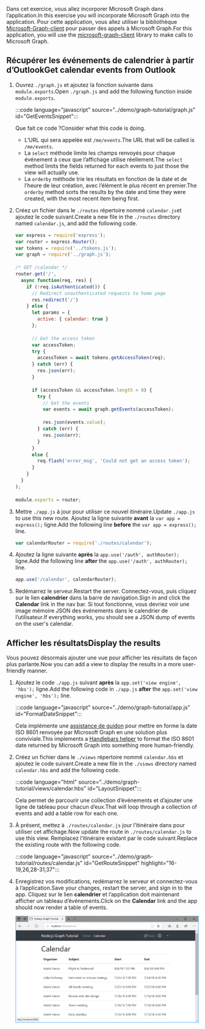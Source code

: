 <!-- markdownlint-disable MD002 MD041 -->

<span data-ttu-id="2e738-101">Dans cet exercice, vous allez incorporer Microsoft Graph dans l’application.</span><span class="sxs-lookup"><span data-stu-id="2e738-101">In this exercise you will incorporate Microsoft Graph into the application.</span></span> <span data-ttu-id="2e738-102">Pour cette application, vous allez utiliser la bibliothèque [Microsoft-Graph-client](https://github.com/microsoftgraph/msgraph-sdk-javascript) pour passer des appels à Microsoft Graph.</span><span class="sxs-lookup"><span data-stu-id="2e738-102">For this application, you will use the [microsoft-graph-client](https://github.com/microsoftgraph/msgraph-sdk-javascript) library to make calls to Microsoft Graph.</span></span>

## <a name="get-calendar-events-from-outlook"></a><span data-ttu-id="2e738-103">Récupérer les événements de calendrier à partir d’Outlook</span><span class="sxs-lookup"><span data-stu-id="2e738-103">Get calendar events from Outlook</span></span>

1. <span data-ttu-id="2e738-104">Ouvrez `./graph.js` et ajoutez la fonction suivante dans `module.exports`.</span><span class="sxs-lookup"><span data-stu-id="2e738-104">Open `./graph.js` and add the following function inside `module.exports`.</span></span>

    :::code language="javascript" source="../demo/graph-tutorial/graph.js" id="GetEventsSnippet":::

    <span data-ttu-id="2e738-105">Que fait ce code ?</span><span class="sxs-lookup"><span data-stu-id="2e738-105">Consider what this code is doing.</span></span>

    - <span data-ttu-id="2e738-106">L’URL qui sera appelée est `/me/events`.</span><span class="sxs-lookup"><span data-stu-id="2e738-106">The URL that will be called is `/me/events`.</span></span>
    - <span data-ttu-id="2e738-107">La `select` méthode limite les champs renvoyés pour chaque événement à ceux que l’affichage utilise réellement.</span><span class="sxs-lookup"><span data-stu-id="2e738-107">The `select` method limits the fields returned for each events to just those the view will actually use.</span></span>
    - <span data-ttu-id="2e738-108">La `orderby` méthode trie les résultats en fonction de la date et de l’heure de leur création, avec l’élément le plus récent en premier.</span><span class="sxs-lookup"><span data-stu-id="2e738-108">The `orderby` method sorts the results by the date and time they were created, with the most recent item being first.</span></span>

1. <span data-ttu-id="2e738-109">Créez un fichier dans le `./routes` répertoire nommé `calendar.js`et ajoutez le code suivant.</span><span class="sxs-lookup"><span data-stu-id="2e738-109">Create a new file in the `./routes` directory named `calendar.js`, and add the following code.</span></span>

    ```javascript
    var express = require('express');
    var router = express.Router();
    var tokens = require('../tokens.js');
    var graph = require('../graph.js');

    /* GET /calendar */
    router.get('/',
      async function(req, res) {
        if (!req.isAuthenticated()) {
          // Redirect unauthenticated requests to home page
          res.redirect('/')
        } else {
          let params = {
            active: { calendar: true }
          };

          // Get the access token
          var accessToken;
          try {
            accessToken = await tokens.getAccessToken(req);
          } catch (err) {
            res.json(err);
          }

          if (accessToken && accessToken.length > 0) {
            try {
              // Get the events
              var events = await graph.getEvents(accessToken);

              res.json(events.value);
            } catch (err) {
              res.json(err);
            }
          }
          else {
            req.flash('error_msg', 'Could not get an access token');
          }
        }
      }
    );

    module.exports = router;
    ```

1. <span data-ttu-id="2e738-110">Mettre `./app.js` à jour pour utiliser ce nouvel itinéraire.</span><span class="sxs-lookup"><span data-stu-id="2e738-110">Update `./app.js` to use this new route.</span></span> <span data-ttu-id="2e738-111">Ajoutez la ligne suivante **avant** la `var app = express();` ligne.</span><span class="sxs-lookup"><span data-stu-id="2e738-111">Add the following line **before** the `var app = express();` line.</span></span>

    ```javascript
    var calendarRouter = require('./routes/calendar');
    ```

1. <span data-ttu-id="2e738-112">Ajoutez la ligne suivante **après** la `app.use('/auth', authRouter);` ligne.</span><span class="sxs-lookup"><span data-stu-id="2e738-112">Add the following line **after** the `app.use('/auth', authRouter);` line.</span></span>

    ```javascript
    app.use('/calendar', calendarRouter);
    ```

1. <span data-ttu-id="2e738-113">Redémarrez le serveur.</span><span class="sxs-lookup"><span data-stu-id="2e738-113">Restart the server.</span></span> <span data-ttu-id="2e738-114">Connectez-vous, puis cliquez sur le lien **calendrier** dans la barre de navigation.</span><span class="sxs-lookup"><span data-stu-id="2e738-114">Sign in and click the **Calendar** link in the nav bar.</span></span> <span data-ttu-id="2e738-115">Si tout fonctionne, vous devriez voir une image mémoire JSON des événements dans le calendrier de l’utilisateur.</span><span class="sxs-lookup"><span data-stu-id="2e738-115">If everything works, you should see a JSON dump of events on the user's calendar.</span></span>

## <a name="display-the-results"></a><span data-ttu-id="2e738-116">Afficher les résultats</span><span class="sxs-lookup"><span data-stu-id="2e738-116">Display the results</span></span>

<span data-ttu-id="2e738-117">Vous pouvez désormais ajouter une vue pour afficher les résultats de façon plus parlante.</span><span class="sxs-lookup"><span data-stu-id="2e738-117">Now you can add a view to display the results in a more user-friendly manner.</span></span>

1. <span data-ttu-id="2e738-118">Ajoutez le code `./app.js` suivant **après** la `app.set('view engine', 'hbs');` ligne.</span><span class="sxs-lookup"><span data-stu-id="2e738-118">Add the following code in `./app.js` **after** the `app.set('view engine', 'hbs');` line.</span></span>

    :::code language="javascript" source="../demo/graph-tutorial/app.js" id="FormatDateSnippet":::

    <span data-ttu-id="2e738-119">Cela implémente une [assistance de guidon](http://handlebarsjs.com/#helpers) pour mettre en forme la date ISO 8601 renvoyée par Microsoft Graph en une solution plus conviviale.</span><span class="sxs-lookup"><span data-stu-id="2e738-119">This implements a [Handlebars helper](http://handlebarsjs.com/#helpers) to format the ISO 8601 date returned by Microsoft Graph into something more human-friendly.</span></span>

1. <span data-ttu-id="2e738-120">Créez un fichier dans le `./views` répertoire nommé `calendar.hbs` et ajoutez le code suivant.</span><span class="sxs-lookup"><span data-stu-id="2e738-120">Create a new file in the `./views` directory named `calendar.hbs` and add the following code.</span></span>

    :::code language="html" source="../demo/graph-tutorial/views/calendar.hbs" id="LayoutSnippet":::

    <span data-ttu-id="2e738-121">Cela permet de parcourir une collection d’événements et d’ajouter une ligne de tableau pour chacun d’eux.</span><span class="sxs-lookup"><span data-stu-id="2e738-121">That will loop through a collection of events and add a table row for each one.</span></span>

1. <span data-ttu-id="2e738-122">À présent, mettez à `./routes/calendar.js` jour l’itinéraire dans pour utiliser cet affichage.</span><span class="sxs-lookup"><span data-stu-id="2e738-122">Now update the route in `./routes/calendar.js` to use this view.</span></span> <span data-ttu-id="2e738-123">Remplacez l’itinéraire existant par le code suivant.</span><span class="sxs-lookup"><span data-stu-id="2e738-123">Replace the existing route with the following code.</span></span>

    :::code language="javascript" source="../demo/graph-tutorial/routes/calendar.js" id="GetRouteSnippet" highlight="16-19,26,28-31,37":::

1. <span data-ttu-id="2e738-124">Enregistrez vos modifications, redémarrez le serveur et connectez-vous à l’application.</span><span class="sxs-lookup"><span data-stu-id="2e738-124">Save your changes, restart the server, and sign in to the app.</span></span> <span data-ttu-id="2e738-125">Cliquez sur le lien **calendrier** et l’application doit maintenant afficher un tableau d’événements.</span><span class="sxs-lookup"><span data-stu-id="2e738-125">Click on the **Calendar** link and the app should now render a table of events.</span></span>

    ![Capture d’écran du tableau des événements](./images/add-msgraph-01.png)
